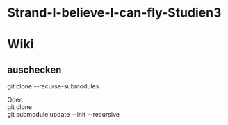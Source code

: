 # Strand-I-believe-I-can-fly-Studien3

# Wiki

## auschecken
git clone --recurse-submodules

Oder: \
git clone \
git submodule update --init --recursive

